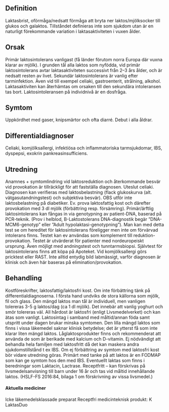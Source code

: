 ## Definition

Laktasbrist, oförmåga/nedsatt förmåga att bryta ner laktos/mjölksocker till glukos och galaktos.
Tillståndet definieras inte som sjukdom utan är en naturligt förekommande variation i laktasaktiviteten i vuxen ålder.

## Orsak

Primär laktosintolerans vanligast (få länder förutom norra Europa där vuxna klarar av mjölk). I grunden tål alla laktos som nyfödda, vid primär laktosintolerans avtar laktasaktiviteten successivt från 2–3 års ålder, och är nedsatt resten av livet.
Sekundär laktosintolerans är vanlig efter tarminfektion. Även vid till exempel celiaki, gastroenterit, strålning, alkohol. Laktasaktiviten kan återhämtas om orsaken till den sekundära intoleransen tas bort. Laktosintoleransen på individnivå är en dosfråga.

## Symtom

Uppkördhet med gaser, knipsmärtor och ofta diarré. Debut i alla åldrar.

## Differentialdiagnoser

Celiaki, komjölksallergi, infektiösa och inflammatoriska tarmsjukdomar, IBS, dyspepsi, exokrin pankreasinsufficiens.

## Utredning

Anamnes + symtomlindring vid laktosreduktion och återkommande besvär vid provokation är tillräckligt för att fastställa diagnosen. Uteslut celiaki.
Diagnosen kan verifieras med laktosbelastning (flack glukoskurva (alt. vätgasutandningstest) och subjektiva besvär). OBS utför inte laktosbelastning på diabetiker. Ev. prova laktosfattig kost och därefter provokation med 3 dl mjölk (förbättring resp. försämring).
Primär/ärftlig laktosintolerans kan fångas in via genotypning av patient-DNA, baserad på PCR-teknik. (Prov i helblod, B-Laktostolerans DNA-diagnostik begär ”DNA-MCM6-genotyp” eller ”Adult hypolaktasi-genotypning”). Man kan med detta test se om hereditet för laktosintolerans föreligger men inte om förvärvad intolerans finns. Testet kan ev användas som komplement till reduktion- provokation. Testet är utvärderat för patienter med nordeuropeiskt ursprung. Även möjligt med andningstest och tunntarmsbiopsi.
Självtest för laktosintolerans finns att köpa på Apoteket.
Vid komjölksallergi görs pricktest eller RAST. Inte alltid entydig bild labmässigt, varför diagnosen är klinisk och även här baseras på elimination/provokation.

## Behandling

Kostföreskrifter, laktosfattig/laktosfri kost. Om inte förbättring tänk på differentialdiagnoserna.
I första hand undviks de stora källorna som mjölk, fil och glass. Den mängd laktos man tål är individuell, men vanligen tolereras 3-5 g laktos/dag (ca 1 dl mjölk). Det innebär att vanlig yoghurt och smör tolereras väl. All hårdost är laktosfri (enligt Livsmedelverket) och kan ätas som vanligt. Laktosintag i samband med måltid/annan föda samt utspritt under dagen brukar minska symtomen.
Den lilla mängd laktos som finns i vissa läkemedel saknar klinisk betydelse; det är ytterst få som inte klarar liten mängd laktos. Låglaktosprodukter finns och rekommenderat att använda de som är berikade med kalcium och D-vitamin.
Ej nödvändigt att behandla hela familjen med laktosfritt då det kan maskera andra sjukdomstillstånd t ex IBS. Om ej förbättring av symtom med laktosfri kost bör vidare utredning göras. Primärt med tanke på att laktos är en FODMAP som kan ge symtom hos den med IBS.
Eventuellt laktas som finns i beredningar som Laktacin, Lactrase. Receptfritt – kan förskrivas på livsmedelsanvisning till barn under 16 år och tas vid måltid innehållande laktos. (HSLF-FS 2016:84, bilaga 1 om förskrivning av vissa livsmedel.)

#### Aktuella mediciner

Icke läkemedelsklassade preparat
Receptfri medicinteknisk produkt: K LaktasDuo

